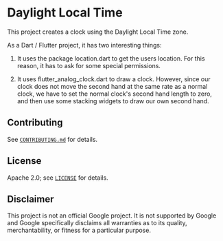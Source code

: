 # Daylight Local Time

This project creates a clock using the Daylight Local Time zone.

As a Dart / Flutter project, it has two interesting things:

1. It uses the package location.dart to get the users location. For this reason,
   it has to ask for some special permissions.
   
2. It uses flutter_analog_clock.dart to draw a clock. However, since our clock
   does not move the second hand at the same rate as a normal clock, we have to 
   set the normal clock's second hand length to zero, and then use some stacking 
   widgets to draw our own second hand.

## Contributing

See [`CONTRIBUTING.md`](CONTRIBUTING.md) for details.

## License

Apache 2.0; see [`LICENSE`](LICENSE) for details.

## Disclaimer

This project is not an official Google project. It is not supported by
Google and Google specifically disclaims all warranties as to its quality,
merchantability, or fitness for a particular purpose.

